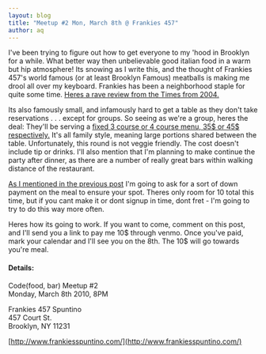 ```yaml
---
layout: blog
title: "Meetup #2 Mon, March 8th @ Frankies 457"
author: aq
---
```

I've been trying to figure out how to get everyone to my 'hood in Brooklyn for a while. What better way then unbelievable good italian food in a warm but hip atmosphere! Its snowing as I write this, and the thought of Frankies 457's world famous (or at least Brooklyn Famous) meatballs is making me drool all over my keyboard. Frankies has been a neighborhood staple for quite some time. [Heres a rave review from the Times from 2004.](http://www.nytimes.com/2004/11/24/dining/24UNDE.html)

Its also famously small, and infamously hard to get a table as they don't take reservations . . . except for groups. So seeing as we're a group, heres the deal: They'll be serving a [fixed 3 course or 4 course menu, 35$ or 45$ respectively.](http://www.frankiesspuntino.com/457/menus-groupdining457.php) It's all family style, meaning large portions shared between the table. Unfortunately, this round is not veggie friendly. The cost doesn't include tip or drinks. I'll also mention that I'm planning to make continue the party after dinner, as there are a number of really great bars within walking distance of the restaurant.

[As I mentioned in the previous post](http://codefoodbar.org/2010/02/25/format-changes-or-why-nyc-is-the-best-and-worst-city-for-this-group.html) I'm going to ask for a sort of down payment on the meal to ensure your spot. Theres only room for 10 total this time, but if you cant make it or dont signup in time, dont fret - I'm going to try to do this way more often. 

Heres how its going to work. If you want to come, comment on this post, and I'll send you a link to pay me 10$ through venmo. Once you've paid, mark your calendar and I'll see you on the 8th. The 10$ will go towards you're meal.

#### Details:

Code(food, bar) Meetup #2<br />
Monday, March 8th 2010, 8PM

Frankies 457 Spuntino<br />
457 Court St.<br />
Brooklyn, NY 11231<br />

[http://www.frankiesspuntino.com/](http://www.frankiesspuntino.com/)
